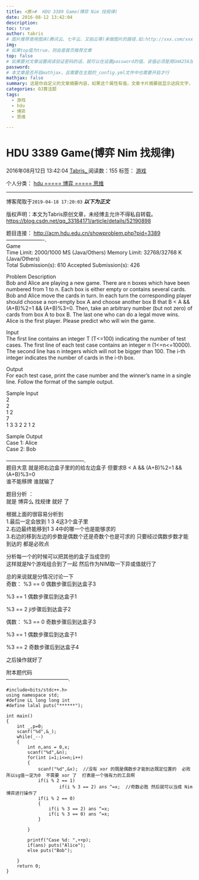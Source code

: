 ```yaml
---
title: <原>#  HDU 3389 Game(博弈 Nim 找规律)
date: 2016-08-12 13:42:04
description:
toc: true
author: tabris
# 图片推荐使用图床(腾讯云、七牛云、又拍云等)来做图片的路径.如:http://xxx.com/xxx.jpg
img: 
# 如果top值为true，则会是首页推荐文章
top: false
# 如果要对文章设置阅读验证密码的话，就可以在设置password的值，该值必须是用SHA256加密后的密码，防止被他人识破
password: 
# 本文章是否开启mathjax，且需要在主题的_config.yml文件中也需要开启才行
mathjax: false
summary: 这是你自定义的文章摘要内容，如果这个属性有值，文章卡片摘要就显示这段文字，否则程序会自动截取文章的部分内容作为摘要
categories: OJ算法题
tags:
  - 游戏
  - hdu
  - 博弈
  - 思维

---
```





#  HDU 3389 Game(博弈 Nim 找规律)

2016年08月12日 13:42:04  [ Tabris_ ](https://me.csdn.net/qq_33184171) 阅读数：155
标签：  [ 游戏 ](https://so.csdn.net/so/search/s.do?q=游戏&t=blog)

个人分类：  [ hdu ](https://blog.csdn.net/qq_33184171/article/category/6117382) [
===== 博弈 ===== ](https://blog.csdn.net/qq_33184171/article/category/6117381) [
思维 ](https://blog.csdn.net/qq_33184171/article/category/6253262)


--- 
 博客爬取于`2019-04-18 17:20:03`
***以下为正文***

版权声明：本文为Tabris原创文章，未经博主允许不得私自转载。
https://blog.csdn.net/qq_33184171/article/details/52190898

题目连接： [ http://acm.hdu.edu.cn/showproblem.php?pid=3389
](http://acm.hdu.edu.cn/showproblem.php?pid=3389)  
———————-.  
Game  
Time Limit: 2000/1000 MS (Java/Others) Memory Limit: 32768/32768 K
(Java/Others)  
Total Submission(s): 610 Accepted Submission(s): 426

Problem Description  
Bob and Alice are playing a new game. There are n boxes which have been
numbered from 1 to n. Each box is either empty or contains several cards. Bob
and Alice move the cards in turn. In each turn the corresponding player should
choose a non-empty box A and choose another box B that B < A && (A+B)%2=1 &&
(A+B)%3=0. Then, take an arbitrary number (but not zero) of cards from box A
to box B. The last one who can do a legal move wins. Alice is the first
player. Please predict who will win the game.

Input  
The first line contains an integer T (T<=100) indicating the number of test
cases. The first line of each test case contains an integer n (1<=n<=10000).
The second line has n integers which will not be bigger than 100. The i-th
integer indicates the number of cards in the i-th box.

Output  
For each test case, print the case number and the winner’s name in a single
line. Follow the format of the sample output.

Sample Input  
2  
2  
1 2  
7  
1 3 3 2 2 1 2

Sample Output  
Case 1: Alice  
Case 2: Bob

———————————————.  
题目大意 就是把右边盒子里的的给左边盒子 但要求B < A && (A+B)%2=1 && (A+B)%3=0  
谁不能移牌 谁就输了

题目分析 ：  
就是 博弈么 找规律 就好 了

根据上面的很容易分析到  
1.最后一定会放到 1 3 4这3个盒子里  
2.右边最终能移到1 3 4中的哪一个也是能够求的  
3.右边的移到左边的步数是偶数个还是奇数个也是可求的 只要经过偶数步数才能到达的 都是必败点

分析每一个的时候可以把其他的盒子当成空的  
这样就是N个游戏组合到了一起 然后作为NIM取一下异或值就行了

总的来说就是分情况讨论一下  
奇数： %3 == 0 偶数步骤后到达盒子3

%3 == 1 偶数步骤后到达盒子1

%3 == 2 ji步骤后到达盒子2

偶数： %3 == 0 奇数步骤后到达盒子3

%3 == 1 偶数步骤后到达盒子1

%3 == 2 奇数步骤后到达盒子4

之后操作就好了

附本题代码  
————————————.

    
    
    #include<bits/stdc++.h>
    using namespace std;
    #define LL long long int
    #define lalal puts("******");
    
    int main() 
    {
        int _,p=0;
        scanf("%d",&_);
        while(_--)
        {
            int n,ans = 0,x;
            scanf("%d",&n);
            for(int i=1;i<=n;i++)
            {
                scanf("%d",&x);  //没有 xor 的既是偶数步才能到达既定位置的  必败 所以sg值一定为0  不需要 xor 了  打表是一个强有力的工具啊
                if(i % 2 == 1)
                        if(i % 3 == 2) ans ^=x;  //奇数必胜 然后就可以当成 Nim博弈进行操作了
                if(i % 2 == 0)
                {
                    if(i % 3 == 2) ans ^=x;
                    if(i % 3 == 0) ans ^=x;
                }
    
            }
    
            printf("Case %d: ",++p);
            if(ans) puts("Alice");
            else puts("Bob");
    
        }
        return 0;
    }

